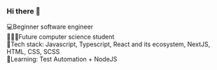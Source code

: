 ### Hi there 👋

💻Beginner software engineer <br>
👨🏻‍🎓Future computer science student <br>
🎨Tech stack: Javascript, Typescript, React and its ecosystem, NextJS, HTML, CSS, SCSS <br>
📖Learning: Test Automation + NodeJS <br>

